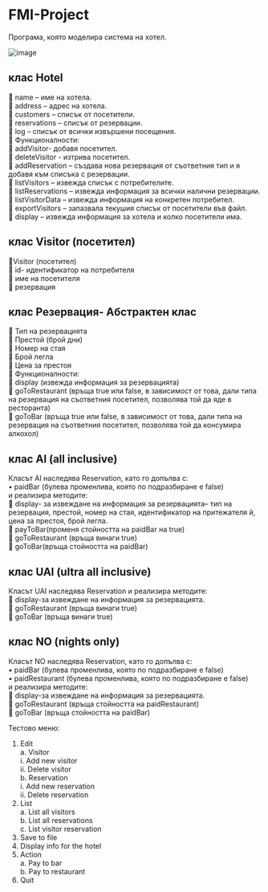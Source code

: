 # FMI-Project 
Програма, която моделира система на хотел.

![image](https://user-images.githubusercontent.com/93201913/173634014-2905b47f-8d9f-4f92-a852-dd787b73e0b4.png)

## клас Hotel
 name – име на хотела.  
 address – адрес на хотела.  
 customers – списък от посетители.  
 reservations – списък от резервации.  
 log – списък от всички извършени посещения.  
	Функционалности:  
 addVisitor- добавя посетител.  
 deleteVisitor - изтрива посетител.  
 addReservation – създава нова резервация от съответния тип и я добавя към списъка с резервации.  
 listVisitors – извежда списък с потребителите.  
 listReservations – извежда информация за всички налични резервации.  
 listVisitorData – извежда информация на конкретен потребител.  
 exportVisitors – запазвала текушия списък от посетители във файл.  
 display – извежда информация за хотела и колко посетители имa.  

## клас Visitor (посетител)  
Visitor (посетител)  
 id- идентификатор на потребителя  
 име на посетителя  
 резервация  

## клас Резервация- Абстрактен клас  
	Тип на резервацията  
	Престой (брой дни)  
	Номер на стая  
	Брой легла  
	Цена за престоя  
	Функционалности:  
	display (извежда информация за резервацията)  
	goToRestaurant (връща true или false, в зависимост от това, дали типа на резервация на съответния посетител, позволява той да яде в ресторанта)  
	goToBar (връща true или false, в зависимост от това, дали типа на резервация на съответния посетител, позволява той да консумира алкохол)  

## клас AI (all inclusive)  
Класът AI наследява Reservation, като го допълва с:  
•	paidBar (булева променлива, която по подразбиране е false)  
и реализира методите:  
	display- за извеждане на информация за резервацията– тип на резервация, престой, номер на стая, идентификатор на притежателя й, цена за престоя, брой легла.  
	payToBar(променя стойността на paidBar на true)  
	goToRestaurant (връща винаги true)  
	goToBar(връща стойността на paidBar)   

## клас	UAI (ultra all inclusive)  
Класът UAI наследява Reservation и реализира методите:  
	display-за извеждане на информация за резервацията.  
	goToRestaurant (връща винаги true)  
	goToBar (връща винаги true)  

## клас	NO (nights only)  
Класът NO наследява Reservation, като го допълва с:  
•	paidBar (булева променлива, която по подразбиране е false)  
•	paidRestaurant (булева променлива, която по подразбиране е false)  
и реализира методите:  
	display-за извеждане на информация за резервацията.  
	goToRestaurant (връща стойността на paidRestaurant)  
	goToBar (връща стойността на paidBar)  

Тестово меню:  
1.  Edit  
a. Visitor  
    i. Add new visitor  
    ii. Delete visitor  
b. Reservation  
     i. Add new reservation  
     ii. Delete reservation  
2.  List  
      a. List all visitors  
      b. List all reservations  
      c. List visitor reservation  
3.   Save to file  
4.	Display info for the hotel  
5.	Action  
a. Pay to bar  
b. Pay to restaurant  
6.	Quit  

